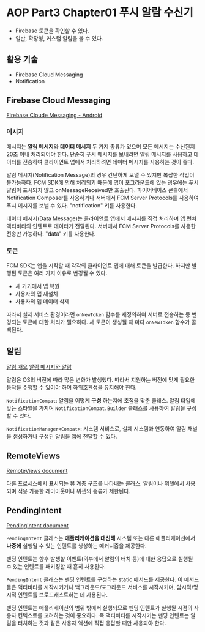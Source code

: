 # AOP Part3 Chapter01 푸시 알람 수신기

- Firebase 토큰을 확인할 수 있다.
- 일반, 확장형, 커스텀 알림을 볼 수 있다.

## 활용 기술

- Firebase Cloud Messaging
- Notification

## Firebase Cloud Messaging

[Firebase Cloude Messaging - Android](https://firebase.google.com/docs/cloud-messaging/android/client)

### 메시지

메시지는 **알림 메시지**와 **데이터 메시지** 두 가지 종류가 있으며 모든 메시지는 수신된지 20초 이내 처리되어야 한다. 단순히 푸시 메시지를 보내려면 알림 메시지를 사용하고 데이터를 전송하여 클라이언트 앱에서 처리하려면 데이터 메시지를 사용하는 것이 좋다.

알림 메시지(Notification Message)의 경우 간단하게 보낼 수 있지만 복잡한 작업이 불가능하다. FCM SDK에 의해 처리되기 때문에 앱이 포그라운드에 있는 경우에는 푸시 알림이 표시되지 않고 onMessageReceived만 호출된다. 파이어베이스 콘솔에서 Notification Composer를 사용하거나 서버에서 FCM Server Protocols를 사용하여 푸시 메시지를 보낼 수 있다. "notification" 키를 사용한다.

데이터 메시지(Data Message)는 클라이언트 앱에서 메시지를 직접 처리하며 앱 런처 액티비티의 인텐트로 데이터가 전달된다. 서버에서 FCM Server Protocols를 사용한 전송만 가능하다. "data" 키를 사용한다.

### 토큰

FCM SDK는 앱을 시작할 때 각각의 클라이언트 앱에 대해 토큰을 발급한다. 하지만 발행된 토큰은 여러 가지 이유로 변경될 수 있다.

- 새 기기에서 앱 복원
- 사용자의 앱 재설치
- 사용자의 앱 데이터 삭제

따라서 실제 서비스 환경이라면 `onNewToken` 함수를 재정의하여 서버로 전송하는 등 변경되는 토큰에 대한 처리가 필요하다. 새 토큰이 생성될 때 마다 `onNewToken` 함수가 콜백된다.

## 알림

[알림 개요](https://developer.android.com/guide/topics/ui/notifiers/notifications?hl=ko)
[알림 메시지와 알람](https://www.notion.so/shshksh/485c94c6ab464adda390281d5686b2cd)

알림은 OS의 버전에 따라 많은 변화가 발생했다. 따라서 지원하는 버전에 맞게 필요한 동작을 수행할 수 있어야 하며 하위호환성을 유지해야 한다.

`NotificationCompat`: 알림을 어떻게 **구성** 하는지에 초점을 맞춘 클래스. 알림 타입에 맞는 스타일을 가지며 `NotificationCompat.Builder` 클래스를 사용하여 알림을 구성할 수 있다.

`NotificationManager<Compat>`: 시스템 서비스로, 실제 시스템과 연동하여 알림 채널을 생성하거나 구성된 알림을 앱에 전달할 수 있다.

## RemoteViews

[RemoteViews document](https://developer.android.com/reference/android/widget/RemoteViews?hl=ko)

다른 프로세스에서 표시되는 뷰 계층 구조를 나타내는 클래스. 알림이나 위젯에서 사용되며 적용 가능한 레이아웃이나 위젯의 종류가 제한된다.

## PendingIntent

[PendingIntent document](https://developer.android.com/reference/android/app/PendingIntent?hl=ko)

 `PendingIntent` 클래스는 **애플리케이션을 대신해** 시스템 또는 다른 애플리케이션에서 **나중에** 실행될 수 있는 인텐트를 생성하는 메커니즘을 제공한다.

펜딩 인텐트는 향후 발생할 이벤트(외부에서 알림의 터치 등)에 대한 응답으로 실행될 수 있는 인텐트를 패키징할 때 흔히 사용된다.

`PendingIntent` 클래스는 펜딩 인텐트를 구성하는 static 메서드를 제공한다. 이 메서드들은 액티비티를 시작시키거나 백그라운드/포그라운드 서비스를 시작시키며, 암시적/명시적 인텐트를 브로드캐스트하는 데 사용된다.

펜딩 인텐트는 애플리케이션의 범위 밖에서 실행되므로 펜딩 인텐트가 실행될 시점의 사용자 컨텍스트를 고려하는 것이 중요하다. 즉 액티비티를 시작시키는 펜딩 인텐트는 알림을 터치하는 것과 같은 사용자 액션에 직접 응답할 때만 사용되야 한다.